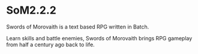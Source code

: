 # SoM2.2.2
Swords of Morovaith is a text based RPG written in Batch.

Learn skills and battle enemies, Swords of Morovaith brings RPG gameplay from half a century ago back to life.
